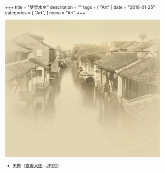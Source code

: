 +++
title = "梦里水乡"
description = ""
tags = [
    "Art"
]
date = "2016-01-25"
categories = [
    "Art",
]
menu = "Art"
+++

![图片加载中...请使用支持Webp的浏览器(最新版Chrome/FireFox)查看](/images/post/20160125165500.webp)

* 无题（[查看大图](/images/post/20160125165500.webp "webp格式图片") &middot; [JPEG](/images/post/20160125165500.jpg "jpeg格式图片")）

